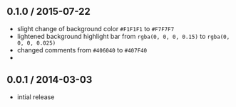 0.1.0 / 2015-07-22
------------------
- slight change of background color `#F1F1F1` to `#F7F7F7`
- lightened background highlight bar from `rgba(0, 0, 0, 0.15)` to `rgba(0, 0, 0, 0.025)`
- changed comments from `#406040` to `#407F40`
- 

0.0.1 / 2014-03-03
------------------
- intial release
